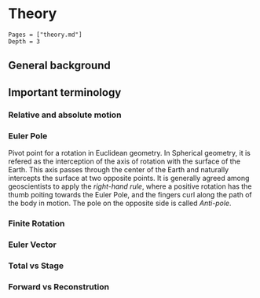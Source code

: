 # Theory

```@contents
Pages = ["theory.md"]
Depth = 3
```

## General background

## Important terminology

### Relative and absolute motion


### Euler Pole

Pivot point for a rotation in Euclidean geometry. In Spherical geometry, it is refered as the interception of the axis of rotation with the surface of the Earth. This axis passes through the center of the Earth and naturally intercepts the surface at two opposite points. It is generally agreed among geoscientists to apply the *right-hand rule*, where a positive rotation has the thumb poiting towards the Euler Pole, and the fingers curl along the path of the body in motion. The pole on the opposite side is called *Anti-pole*.

### Finite Rotation

### Euler Vector

### Total vs Stage

### Forward vs Reconstrution